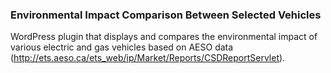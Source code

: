 ### Environmental Impact Comparison Between Selected Vehicles

WordPress plugin that displays and compares the environmental impact of various electric and gas vehicles based on AESO data (<http://ets.aeso.ca/ets_web/ip/Market/Reports/CSDReportServlet>).